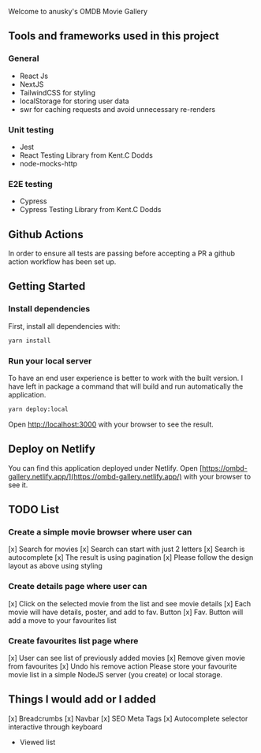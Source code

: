 Welcome to anusky's OMDB Movie Gallery

## Tools and frameworks used in this project

### General

- React Js
- NextJS
- TailwindCSS for styling
- localStorage for storing user data
- swr for caching requests and avoid unnecessary re-renders

### Unit testing

- Jest
- React Testing Library from Kent.C Dodds
- node-mocks-http

### E2E testing

- Cypress
- Cypress Testing Library from Kent.C Dodds

## Github Actions

In order to ensure all tests are passing before accepting a PR a github action workflow has been set up.

## Getting Started

### Install dependencies

First, install all dependencies with:

```bash
yarn install
```

### Run your local server

To have an end user experience is better to work with the built version.
I have left in package a command that will build and run automatically the application.

```bash
yarn deploy:local
```

Open [http://localhost:3000](http://localhost:3000) with your browser to see the result.

## Deploy on Netlify

You can find this application deployed under Netlify.
Open [https://ombd-gallery.netlify.app/](https://ombd-gallery.netlify.app/) with your browser to see it.

## TODO List

### Create a simple movie browser where user can

[x] Search for movies
[x] Search can start with just 2 letters
[x] Search is autocomplete
[x] The result is using pagination
[x] Please follow the design layout as above using styling

### Create details page where user can

[x] Click on the selected movie from the list and see movie details
[x] Each movie will have details, poster, and add to fav. Button
[x] Fav. Button will add a move to your favourites list

### Create favourites list page where

[x] User can see list of previously added movies
[x] Remove given movie from favourites
[x] Undo his remove action
Please store your favourite movie list in a simple NodeJS server (you
create) or local storage.

## Things I would add or I added

[x] Breadcrumbs
[x] Navbar
[x] SEO Meta Tags
[x] Autocomplete selector interactive through keyboard

- Viewed list
